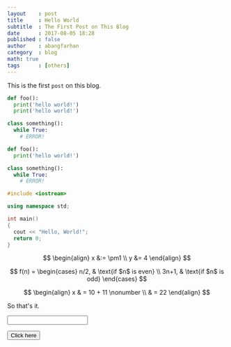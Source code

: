 ```yaml
---
layout    : post
title     : Hello World
subtitle  : The First Post on This Blog
date      : 2017-08-05 18:28
published : false
author    : abangfarhan
category  : blog
math: true
tags      : [others]
---
```


This is the first `post` on this blog.

```python
def foo():
  print('hello world!')
  print('hello world!')

class something():
  while True:
    # ERROR!
```

```python
def foo():
  print('hello world!')

class something():
  while True:
    # ERROR!
```

```c++
#include <iostream>

using namespace std;

int main() 
{
  cout << "Hello, World!";
  return 0;
}
```

$$
\begin{align}
x &:= \pm1 \\
y &= 4
\end{align}
$$

$$
f(n) =
\begin{cases}
n/2,  & \text{if $n$ is even} \\
3n+1, & \text{if $n$ is odd}
\end{cases}
$$

$$
\begin{align}
x & = 10 + 11 \nonumber \\
  & = 22
\end{align}
$$

So that's it.

<input type="text" id="fname">

<button type="button" onclick="foo()">Click here</button>

<script>
function foo(){
  document.getElementById("fname").value = 1234;
}
</script>
